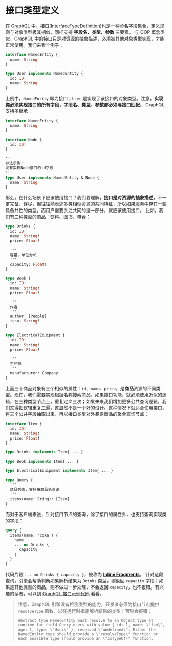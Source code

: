 # 接口类型定义

在 GraphQL 中，接口([InterfaceTypeDefinition](https://facebook.github.io/graphql/June2018/#InterfaceTypeDefinition))也是一种命名字段集合，定义规则与对象类型极其相似，同样支持 **字段名、类型、参数** 三要素。
与 OOP 概念类似，GraphQL 中的接口只是对资源的抽象描述，必须被其他对象类型实现，才能正常使用。我们来看个例子：

```GraphQL
interface NamedEntity {
  name: String
}

type User implements NamedEntity {
  id: ID!
  name: String
}
```

上例中，`NamedEntity` 即为接口；`User` 是实现了该接口的对象类型。注意，**实现类必须实现接口的所有字段，字段名、类型、参数都必须与接口匹配**。
GraphQL 支持多继承：

```GraphQL
interface NamedEntity {
  name: String
}

interface Node {
  id: ID!
}

'''
非法示例：
没有实现Node接口的id字段
'''
type User implements NamedEntity & Node {
  name: String
}
```

那么，在什么场景下应该使用接口？我们要理解，**接口是对资源的抽象描述**，不一定完备、详尽，但往往能表述多类相似资源的共同特征，所以如果服务中存在一些具备共性的类型，而用户需要关注共同的这一部分，就应该使用接口。
比如，我们有三种类型的商品：饮料、图书、电器：

```GraphQL
type Drinks {
  id: ID!
  name: String!
  price: Float!

  '''
  容量，单位为ml
  '''
  capacity: Float!
}

type Book {
  id: ID!
  name: String!
  price: Float!

  '''
  作者
  '''
  author: [People]
  issn: String!
}

type ElectricalEquipment {
  id: ID!
  name: String!
  price: Float!

  '''
  生产商
  '''
  manufacturer: Company
}
```

上面三个商品对象有三个相似的属性：`id`、`name`、`price`，是**商品**资源的不同类型。现在，我们需要实现根据名称搜索商品，如果接口功能，就必须使用近似的逻辑，在三种类型节点上，重复定义三次；如果未来我们增加更多公共查询逻辑，我们又得把逻辑重复三遍，这显然不是一个好的设计。这种情况下就适合使用接口，将三个公共字段抽取出来，再以接口类型对外暴露商品的聚合查询节点：

```GraphQL
interface Item {
  id: ID!
  name: String!
  price: Float!
}

type Drinks implements Item{ ... }

type Book implements Item{ ... }

type ElectricalEquipment implements Item{ ... }

type Query {
  '''
  商品列表，支持按商品名查询
  '''
  items(name: Sring): [Item]
}
```

而对于客户端来说，针对接口节点的查询，除了接口的属性外，也支持查询实现类的字段：

```GraphQL
query {
  items(name: 'coka') {
    name
    ... on Drinks {
      capacity
    }
  }
}
```

代码片段 `... on Drinks { capacity }`，被称为 [**Inline Fragments**](https://facebook.github.io/graphql/June2018/#sec-Inline-Fragments)。
针对这段查询，引擎会帮助判断如果解析结果为 `Drinks` 类型，则返回 `capacity` 字段；如果是其他类型的商品，则不做进一步处理，不会返回 `capacity`，也不报错。有兴趣的读者，可以到 [GraphQL 接口示例代码](https://github.com/VanMess/graphql-examples/tree/ex-1/ex1-interface) 看看。

> 注意，GraphQL 引擎没有检测类型的能力，开发者必须为接口节点提供 `resolveType` 函数，以在运行时指定解析结果的类型！否则会报错：
>
> ```
> Abstract type NamedEntity must resolve to an Object type at runtime for field Query.users with value { id: 1, name: \"foo\", age: 1, type: \"User\" }, received \"undefined\". Either the NamedEntity type should provide a \"resolveType\" function or each possible type should provide an \"isTypeOf\" function.
> ```
